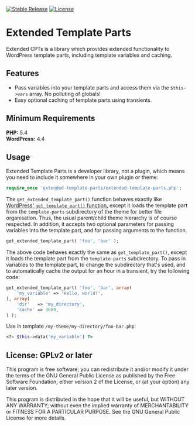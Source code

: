 [![Stable Release](https://img.shields.io/packagist/v/johnbillion/extended-template-parts.svg)](https://packagist.org/packages/johnbillion/extended-template-parts)
[![License](https://img.shields.io/badge/license-GPL_v2%2B-blue.svg)](https://github.com/johnbillion/extended-template-parts/blob/master/LICENSE)

# Extended Template Parts

Extended CPTs is a library which provides extended functionality to WordPress template parts, including template variables and caching.

## Features ##

 * Pass variables into your template parts and access them via the `$this->vars` array. No polluting of globals!
 * Easy optional caching of template parts using transients.

## Minimum Requirements ##

**PHP:** 5.4  
**WordPress:** 4.4  

## Usage ##

Extended Template Parts is a developer library, not a plugin, which means you need to include it somewhere in your own plugin or theme:

```php
require_once 'extended-template-parts/extended-template-parts.php';
```

The `get_extended_template_part()` function behaves exactly like [WordPress' `get_template_part()` function](https://developer.wordpress.org/reference/functions/get_template_part/), except it loads the template part from the `template-parts` subdirectory of the theme for better file organisation. Thus, the usual parent/child theme hierarchy is of course respected. In addition, it accepts two optional parameters for passing variables into the template part, and for passing arguments to the function.

```php
get_extended_template_part( 'foo', 'bar' );
```

The above code behaves exactly the same as `get_template_part()`, except it loads the template part from the `template-parts` subdirectory. To pass in variables to the template part, to change the subdirectory that's used, and to automatically cache the output for an hour in a transient, try the following code:

```php
get_extended_template_part( 'foo', 'bar', array(
	'my_variable' => 'Hello, world!',
), array(
	'dir'   => 'my_directory',
	'cache' => 3600,
) );
```

Use in template `/my-theme/my-directory/foo-bar.php`:

```php
<?= $this->data('my_variable') ?>
```

## License: GPLv2 or later ##

This program is free software; you can redistribute it and/or modify
it under the terms of the GNU General Public License as published by
the Free Software Foundation; either version 2 of the License, or
(at your option) any later version.

This program is distributed in the hope that it will be useful,
but WITHOUT ANY WARRANTY; without even the implied warranty of
MERCHANTABILITY or FITNESS FOR A PARTICULAR PURPOSE.  See the
GNU General Public License for more details.
